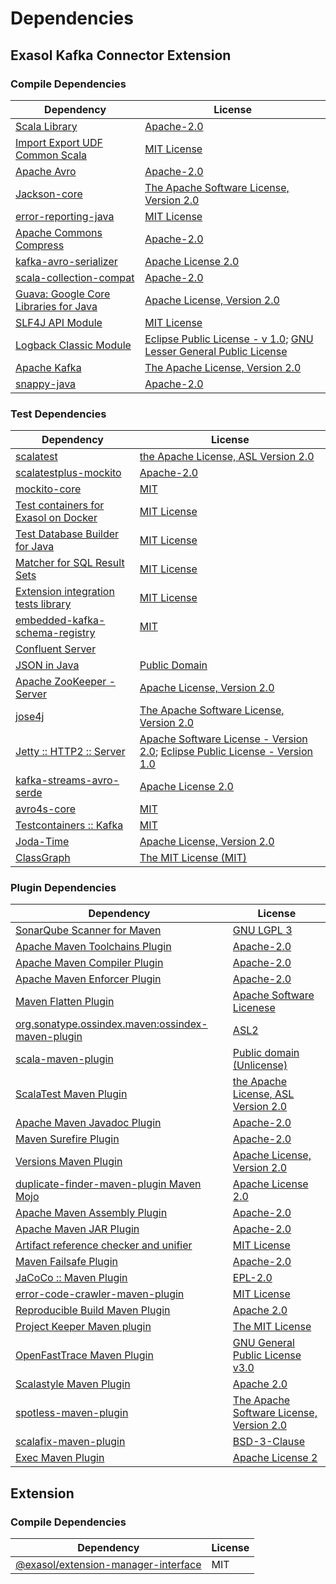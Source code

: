 <!-- @formatter:off -->
# Dependencies

## Exasol Kafka Connector Extension

### Compile Dependencies

| Dependency                                  | License                                                                       |
| ------------------------------------------- | ----------------------------------------------------------------------------- |
| [Scala Library][0]                          | [Apache-2.0][1]                                                               |
| [Import Export UDF Common Scala][2]         | [MIT License][3]                                                              |
| [Apache Avro][4]                            | [Apache-2.0][5]                                                               |
| [Jackson-core][6]                           | [The Apache Software License, Version 2.0][5]                                 |
| [error-reporting-java][7]                   | [MIT License][8]                                                              |
| [Apache Commons Compress][9]                | [Apache-2.0][5]                                                               |
| [kafka-avro-serializer][10]                 | [Apache License 2.0][11]                                                      |
| [scala-collection-compat][12]               | [Apache-2.0][1]                                                               |
| [Guava: Google Core Libraries for Java][13] | [Apache License, Version 2.0][14]                                             |
| [SLF4J API Module][15]                      | [MIT License][16]                                                             |
| [Logback Classic Module][17]                | [Eclipse Public License - v 1.0][18]; [GNU Lesser General Public License][19] |
| [Apache Kafka][20]                          | [The Apache License, Version 2.0][14]                                         |
| [snappy-java][21]                           | [Apache-2.0][22]                                                              |

### Test Dependencies

| Dependency                                 | License                                                                                 |
| ------------------------------------------ | --------------------------------------------------------------------------------------- |
| [scalatest][23]                            | [the Apache License, ASL Version 2.0][24]                                               |
| [scalatestplus-mockito][25]                | [Apache-2.0][24]                                                                        |
| [mockito-core][26]                         | [MIT][27]                                                                               |
| [Test containers for Exasol on Docker][28] | [MIT License][29]                                                                       |
| [Test Database Builder for Java][30]       | [MIT License][31]                                                                       |
| [Matcher for SQL Result Sets][32]          | [MIT License][33]                                                                       |
| [Extension integration tests library][34]  | [MIT License][35]                                                                       |
| [embedded-kafka-schema-registry][36]       | [MIT][27]                                                                               |
| [Confluent Server][20]                     |                                                                                         |
| [JSON in Java][37]                         | [Public Domain][38]                                                                     |
| [Apache ZooKeeper - Server][39]            | [Apache License, Version 2.0][5]                                                        |
| [jose4j][40]                               | [The Apache Software License, Version 2.0][14]                                          |
| [Jetty :: HTTP2 :: Server][41]             | [Apache Software License - Version 2.0][24]; [Eclipse Public License - Version 1.0][42] |
| [kafka-streams-avro-serde][43]             | [Apache License 2.0][11]                                                                |
| [avro4s-core][44]                          | [MIT][27]                                                                               |
| [Testcontainers :: Kafka][45]              | [MIT][46]                                                                               |
| [Joda-Time][47]                            | [Apache License, Version 2.0][5]                                                        |
| [ClassGraph][48]                           | [The MIT License (MIT)][46]                                                             |

### Plugin Dependencies

| Dependency                                              | License                                       |
| ------------------------------------------------------- | --------------------------------------------- |
| [SonarQube Scanner for Maven][49]                       | [GNU LGPL 3][50]                              |
| [Apache Maven Toolchains Plugin][51]                    | [Apache-2.0][5]                               |
| [Apache Maven Compiler Plugin][52]                      | [Apache-2.0][5]                               |
| [Apache Maven Enforcer Plugin][53]                      | [Apache-2.0][5]                               |
| [Maven Flatten Plugin][54]                              | [Apache Software Licenese][5]                 |
| [org.sonatype.ossindex.maven:ossindex-maven-plugin][55] | [ASL2][14]                                    |
| [scala-maven-plugin][56]                                | [Public domain (Unlicense)][57]               |
| [ScalaTest Maven Plugin][58]                            | [the Apache License, ASL Version 2.0][24]     |
| [Apache Maven Javadoc Plugin][59]                       | [Apache-2.0][5]                               |
| [Maven Surefire Plugin][60]                             | [Apache-2.0][5]                               |
| [Versions Maven Plugin][61]                             | [Apache License, Version 2.0][5]              |
| [duplicate-finder-maven-plugin Maven Mojo][62]          | [Apache License 2.0][11]                      |
| [Apache Maven Assembly Plugin][63]                      | [Apache-2.0][5]                               |
| [Apache Maven JAR Plugin][64]                           | [Apache-2.0][5]                               |
| [Artifact reference checker and unifier][65]            | [MIT License][66]                             |
| [Maven Failsafe Plugin][67]                             | [Apache-2.0][5]                               |
| [JaCoCo :: Maven Plugin][68]                            | [EPL-2.0][69]                                 |
| [error-code-crawler-maven-plugin][70]                   | [MIT License][71]                             |
| [Reproducible Build Maven Plugin][72]                   | [Apache 2.0][14]                              |
| [Project Keeper Maven plugin][73]                       | [The MIT License][74]                         |
| [OpenFastTrace Maven Plugin][75]                        | [GNU General Public License v3.0][76]         |
| [Scalastyle Maven Plugin][77]                           | [Apache 2.0][11]                              |
| [spotless-maven-plugin][78]                             | [The Apache Software License, Version 2.0][5] |
| [scalafix-maven-plugin][79]                             | [BSD-3-Clause][80]                            |
| [Exec Maven Plugin][81]                                 | [Apache License 2][5]                         |

## Extension

### Compile Dependencies

| Dependency                                | License |
| ----------------------------------------- | ------- |
| [@exasol/extension-manager-interface][82] | MIT     |

[0]: https://www.scala-lang.org/
[1]: https://www.apache.org/licenses/LICENSE-2.0
[2]: https://github.com/exasol/import-export-udf-common-scala/
[3]: https://github.com/exasol/import-export-udf-common-scala/blob/main/LICENSE
[4]: https://avro.apache.org
[5]: https://www.apache.org/licenses/LICENSE-2.0.txt
[6]: https://github.com/FasterXML/jackson-core
[7]: https://github.com/exasol/error-reporting-java/
[8]: https://github.com/exasol/error-reporting-java/blob/main/LICENSE
[9]: https://commons.apache.org/proper/commons-compress/
[10]: http://confluent.io/kafka-avro-serializer
[11]: http://www.apache.org/licenses/LICENSE-2.0.html
[12]: http://www.scala-lang.org/
[13]: https://github.com/google/guava
[14]: http://www.apache.org/licenses/LICENSE-2.0.txt
[15]: http://www.slf4j.org
[16]: http://www.opensource.org/licenses/mit-license.php
[17]: http://logback.qos.ch/logback-classic
[18]: http://www.eclipse.org/legal/epl-v10.html
[19]: http://www.gnu.org/licenses/old-licenses/lgpl-2.1.html
[20]: https://kafka.apache.org
[21]: https://github.com/xerial/snappy-java
[22]: https://www.apache.org/licenses/LICENSE-2.0.html
[23]: http://www.scalatest.org
[24]: http://www.apache.org/licenses/LICENSE-2.0
[25]: https://github.com/scalatest/scalatestplus-mockito
[26]: https://github.com/mockito/mockito
[27]: https://opensource.org/licenses/MIT
[28]: https://github.com/exasol/exasol-testcontainers/
[29]: https://github.com/exasol/exasol-testcontainers/blob/main/LICENSE
[30]: https://github.com/exasol/test-db-builder-java/
[31]: https://github.com/exasol/test-db-builder-java/blob/main/LICENSE
[32]: https://github.com/exasol/hamcrest-resultset-matcher/
[33]: https://github.com/exasol/hamcrest-resultset-matcher/blob/main/LICENSE
[34]: https://github.com/exasol/extension-manager/
[35]: https://github.com/exasol/extension-manager/blob/main/LICENSE
[36]: https://github.com/embeddedkafka/embedded-kafka-schema-registry
[37]: https://github.com/douglascrockford/JSON-java
[38]: https://github.com/stleary/JSON-java/blob/master/LICENSE
[39]: http://zookeeper.apache.org/zookeeper
[40]: https://bitbucket.org/b_c/jose4j/
[41]: https://eclipse.org/jetty/http2-parent/http2-server
[42]: https://www.eclipse.org/org/documents/epl-v10.php
[43]: http://confluent.io/kafka-streams-avro-serde
[44]: https://github.com/sksamuel/avro4s
[45]: https://java.testcontainers.org
[46]: http://opensource.org/licenses/MIT
[47]: https://www.joda.org/joda-time/
[48]: https://github.com/classgraph/classgraph
[49]: http://sonarsource.github.io/sonar-scanner-maven/
[50]: http://www.gnu.org/licenses/lgpl.txt
[51]: https://maven.apache.org/plugins/maven-toolchains-plugin/
[52]: https://maven.apache.org/plugins/maven-compiler-plugin/
[53]: https://maven.apache.org/enforcer/maven-enforcer-plugin/
[54]: https://www.mojohaus.org/flatten-maven-plugin/
[55]: https://sonatype.github.io/ossindex-maven/maven-plugin/
[56]: http://github.com/davidB/scala-maven-plugin
[57]: http://unlicense.org/
[58]: https://www.scalatest.org/user_guide/using_the_scalatest_maven_plugin
[59]: https://maven.apache.org/plugins/maven-javadoc-plugin/
[60]: https://maven.apache.org/surefire/maven-surefire-plugin/
[61]: https://www.mojohaus.org/versions/versions-maven-plugin/
[62]: https://basepom.github.io/duplicate-finder-maven-plugin
[63]: https://maven.apache.org/plugins/maven-assembly-plugin/
[64]: https://maven.apache.org/plugins/maven-jar-plugin/
[65]: https://github.com/exasol/artifact-reference-checker-maven-plugin/
[66]: https://github.com/exasol/artifact-reference-checker-maven-plugin/blob/main/LICENSE
[67]: https://maven.apache.org/surefire/maven-failsafe-plugin/
[68]: https://www.jacoco.org/jacoco/trunk/doc/maven.html
[69]: https://www.eclipse.org/legal/epl-2.0/
[70]: https://github.com/exasol/error-code-crawler-maven-plugin/
[71]: https://github.com/exasol/error-code-crawler-maven-plugin/blob/main/LICENSE
[72]: http://zlika.github.io/reproducible-build-maven-plugin
[73]: https://github.com/exasol/project-keeper/
[74]: https://github.com/exasol/project-keeper/blob/main/LICENSE
[75]: https://github.com/itsallcode/openfasttrace-maven-plugin
[76]: https://www.gnu.org/licenses/gpl-3.0.html
[77]: http://www.scalastyle.org
[78]: https://github.com/diffplug/spotless
[79]: https://github.com/evis/scalafix-maven-plugin
[80]: https://opensource.org/licenses/BSD-3-Clause
[81]: https://www.mojohaus.org/exec-maven-plugin
[82]: https://registry.npmjs.org/@exasol/extension-manager-interface/-/extension-manager-interface-0.4.1.tgz
